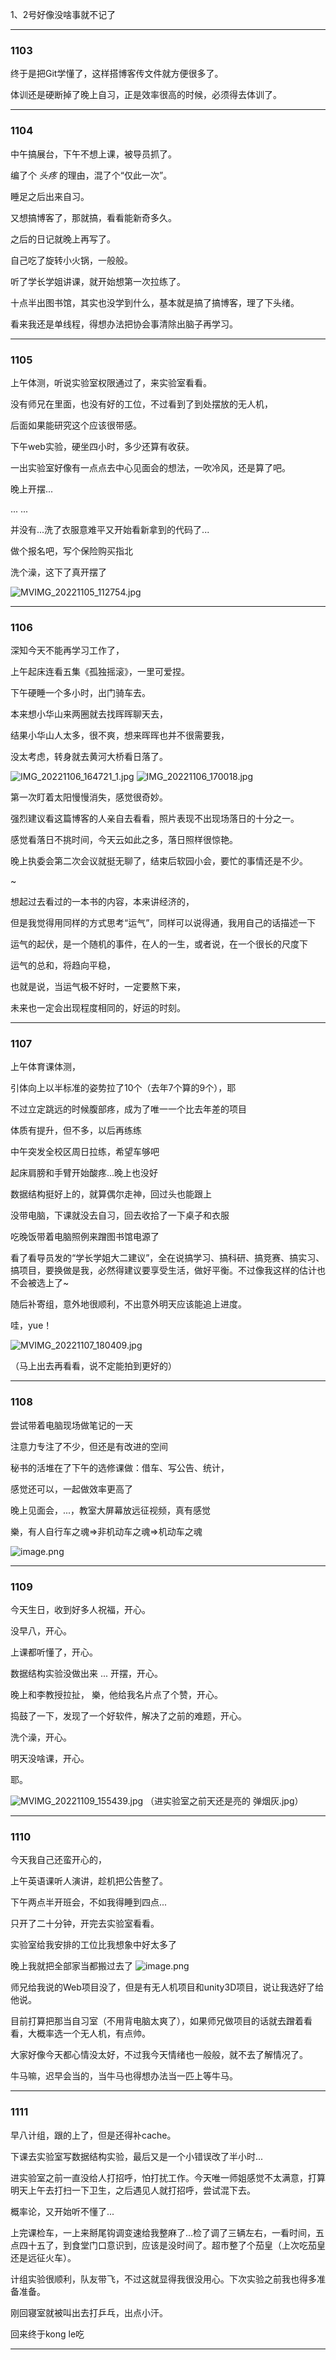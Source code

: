 1、2号好像没啥事就不记了

___

### 1103

终于是把Git学懂了，这样搭博客传文件就方便很多了。

体训还是硬断掉了晚上自习，正是效率很高的时候，必须得去体训了。

___

### 1104

中午搞展台，下午不想上课，被导员抓了。

编了个 *头疼* 的理由，混了个“仅此一次”。

睡足之后出来自习。

又想搞博客了，那就搞，看看能新奇多久。

之后的日记就晚上再写了。

自己吃了旋转小火锅，一般般。

听了学长学姐讲课，就开始想第一次拉练了。

十点半出图书馆，其实也没学到什么，基本就是搞了搞博客，理了下头绪。

看来我还是单线程，得想办法把协会事清除出脑子再学习。

___

### 1105

上午体测，听说实验室权限通过了，来实验室看看。

没有师兄在里面，也没有好的工位，不过看到了到处摆放的无人机，

后面如果能研究这个应该很带感。

下午web实验，硬坐四小时，多少还算有收获。

一出实验室好像有一点点去中心见面会的想法，一吹冷风，还是算了吧。

晚上开摆...

... ...

并没有...洗了衣服意难平又开始看新拿到的代码了...

做个报名吧，写个保险购买指北

洗个澡，这下了真开摆了

![MVIMG_20221105_112754.jpg](https://tva1.sinaimg.cn/large/006xYMUYly1h7uoehuuwzj33341qkx6p.jpg)

___

### 1106

深知今天不能再学习工作了，

上午起床连看五集《孤独摇滚》，一里可爱捏。

下午硬睡一个多小时，出门骑车去。

本来想小华山来两圈就去找晖晖聊天去，

结果小华山人太多，很不爽，想来晖晖也并不很需要我，

没太考虑，转身就去黄河大桥看日落了。

![IMG_20221106_164721_1.jpg](https://tva1.sinaimg.cn/large/006xYMUYly1h7vt7tnv9xj33341qke81.jpg)
![IMG_20221106_170018.jpg](https://tva1.sinaimg.cn/large/006xYMUYly1h7vt8461wsj33341qkkjl.jpg)

第一次盯着太阳慢慢消失，感觉很奇妙。

强烈建议看这篇博客的人亲自去看看，照片表现不出现场落日的十分之一。

感觉看落日不挑时间，今天云如此之多，落日照样很惊艳。

晚上执委会第二次会议就挺无聊了，结束后软园小会，要忙的事情还是不少。

~

想起过去看过的一本书的内容，本来讲经济的，

但是我觉得用同样的方式思考“运气”，同样可以说得通，我用自己的话描述一下

运气的起伏，是一个随机的事件，在人的一生，或者说，在一个很长的尺度下

运气的总和，将趋向平稳，

也就是说，当运气极不好时，一定要熬下来，

未来也一定会出现程度相同的，好运的时刻。

___

### 1107

上午体育课体测，

引体向上以半标准的姿势拉了10个（去年7个算的9个），耶

不过立定跳远的时候腹部疼，成为了唯一一个比去年差的项目

体质有提升，但不多，以后再练练

中午突发全校区周日拉练，希望车够吧

起床肩膀和手臂开始酸疼...晚上也没好

数据结构挺好上的，就算偶尔走神，回过头也能跟上

没带电脑，下课就没去自习，回去收拾了一下桌子和衣服

吃晚饭带着电脑照例来蹭图书馆电源了

看了看导员发的“学长学姐大二建议”，全在说搞学习、搞科研、搞竞赛、搞实习、搞项目，要换做是我，必然得建议要享受生活，做好平衡。不过像我这样的估计也不会被选上了~

随后补寄组，意外地很顺利，不出意外明天应该能追上进度。

哇，yue！

![MVIMG_20221107_180409.jpg](https://tva1.sinaimg.cn/large/006xYMUYly1h7wwtzeczsj33341qk1ky.jpg)

（马上出去再看看，说不定能拍到更好的）

___

### 1108

尝试带着电脑现场做笔记的一天

注意力专注了不少，但还是有改进的空间

秘书的活堆在了下午的选修课做：借车、写公告、统计，

感觉还可以，一起做效率更高了

晚上见面会，...，教室大屏幕放远征视频，真有感觉

樂，有人自行车之魂=>非机动车之魂=>机动车之魂

![image.png](https://tva1.sinaimg.cn/large/006xYMUYly1h7z9bccon9j31ji0v9hdt.jpg)

___

### 1109

今天生日，收到好多人祝福，开心。

没早八，开心。

上课都听懂了，开心。

数据结构实验没做出来 ... 开摆，开心。

晚上和李教授拉扯， 樂，他给我名片点了个赞，开心。

捣鼓了一下，发现了一个好软件，解决了之前的难题，开心。

洗个澡，开心。

明天没啥课，开心。

耶。

![MVIMG_20221109_155439.jpg](https://tva1.sinaimg.cn/large/006xYMUYly1h7z9a26hhtj33341qk4qq.jpg)
（进实验室之前天还是亮的 弹烟灰.jpg）

___

### 1110

今天我自己还蛮开心的，

上午英语课听人演讲，趁机把公告整了。

下午两点半开班会，不如我得睡到四点...

只开了二十分钟，开完去实验室看看。

实验室给我安排的工位比我想象中好太多了

晚上我就把全部家当都搬过去了
![image.png](https://tva1.sinaimg.cn/large/006xYMUYly1h80ge7ytqbj31hc0u0x03.jpg)

师兄给我说的Web项目没了，但是有无人机项目和unity3D项目，说让我选好了给他说。

目前打算把那当自习室（不用背电脑太爽了），如果师兄做项目的话就去蹭着看看，大概率选一个无人机，有点帅。

大家好像今天都心情没太好，不过我今天情绪也一般般，就不去了解情况了。

牛马嘛，迟早会当的，当牛马也得想办法当一匹上等牛马。

___

### 1111

早八计组，跟的上了，但是还得补cache。

下课去实验室写数据结构实验，最后又是一个小错误改了半小时...

进实验室之前一直没给人打招呼，怕打扰工作。今天唯一师姐感觉不太满意，打算明天上午去打扫一下卫生，之后遇见人就打招呼，尝试混下去。

概率论，又开始听不懂了...

上完课检车，一上来掰尾钩调变速给我整麻了...检了调了三辆左右，一看时间，五点四十五了，到食堂门口意识到，应该是没时间了。超市整了个茄皇（上次吃茄皇还是远征火车）。

计组实验很顺利，队友带飞，不过这就显得我很没用心。下次实验之前我也得多准备准备。

刚回寝室就被叫出去打乒乓，出点小汗。

回来终于kong le吃

___
<!--stackedit_data:
eyJoaXN0b3J5IjpbLTE5MjUzMTc2MiwtNzk1OTQwMTk3LC0xMz
QyNTk3MjAyLDEwMzk1NTk3OTgsLTE5MDcyNTY1MTgsLTM2Mzg0
MjExMF19
-->